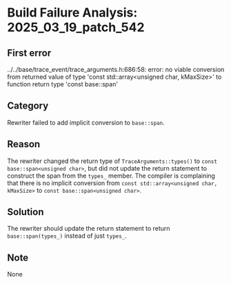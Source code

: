# Build Failure Analysis: 2025_03_19_patch_542

## First error

../../base/trace_event/trace_arguments.h:686:58: error: no viable conversion from returned value of type 'const std::array<unsigned char, kMaxSize>' to function return type 'const base::span<unsigned char>'

## Category
Rewriter failed to add implicit conversion to `base::span`.

## Reason
The rewriter changed the return type of `TraceArguments::types()` to `const base::span<unsigned char>`, but did not update the return statement to construct the span from the `types_` member.  The compiler is complaining that there is no implicit conversion from `const std::array<unsigned char, kMaxSize>` to `const base::span<unsigned char>`.

## Solution
The rewriter should update the return statement to return `base::span(types_)` instead of just `types_`.

## Note
None